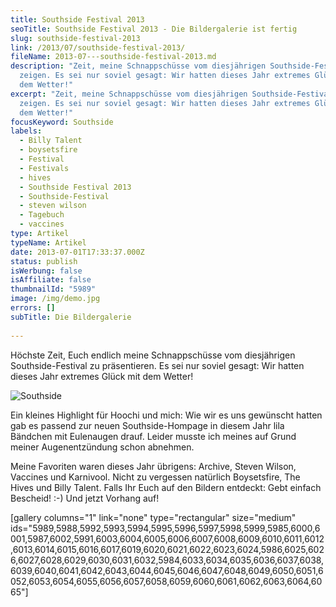 ```yaml
---
title: Southside Festival 2013
seoTitle: Southside Festival 2013 - Die Bildergalerie ist fertig
slug: southside-festival-2013
link: /2013/07/southside-festival-2013/
fileName: 2013-07---southside-festival-2013.md
description: "Zeit, meine Schnappschüsse vom diesjährigen Southside-Festival zu
  zeigen. Es sei nur soviel gesagt: Wir hatten dieses Jahr extremes Glück mit
  dem Wetter!"
excerpt: "Zeit, meine Schnappschüsse vom diesjährigen Southside-Festival zu
  zeigen. Es sei nur soviel gesagt: Wir hatten dieses Jahr extremes Glück mit
  dem Wetter!"
focusKeyword: Southside
labels:
  - Billy Talent
  - boysetsfire
  - Festival
  - Festivals
  - hives
  - Southside Festival 2013
  - Southside-Festival
  - steven wilson
  - Tagebuch
  - vaccines
type: Artikel
typeName: Artikel
date: 2013-07-01T17:33:37.000Z
status: publish
isWerbung: false
isAffiliate: false
thumbnailId: "5989"
image: /img/demo.jpg
errors: []
subTitle: Die Bildergalerie
  
---
```


Höchste Zeit, Euch endlich meine Schnappschüsse vom diesjährigen
Southside-Festival zu präsentieren. Es sei nur soviel gesagt: Wir hatten dieses
Jahr extremes Glück mit dem Wetter!

![Southside](http://cardamonchai.com/wp-content/uploads/2013/07/foto-640x640.jpg "Eulenaugenbändchen")

Ein kleines Highlight für Hoochi und mich: Wie wir es uns gewünscht hatten gab
es passend zur neuen Southside-Hompage in diesem Jahr lila Bändchen mit
Eulenaugen drauf. Leider musste ich meines auf Grund meiner Augenentzündung
schon abnehmen.

Meine Favoriten waren dieses Jahr übrigens: Archive, Steven Wilson, Vaccines und
Karnivool. Nicht zu vergessen natürlich Boysetsfire, The Hives und Billy Talent.
Falls Ihr Euch auf den Bildern entdeckt: Gebt einfach Bescheid! :-) Und jetzt
Vorhang auf!

[gallery columns="1" link="none" type="rectangular" size="medium"
ids="5989,5988,5992,5993,5994,5995,5996,5997,5998,5999,5985,6000,6001,5987,6002,5991,6003,6004,6005,6006,6007,6008,6009,6010,6011,6012,6013,6014,6015,6016,6017,6019,6020,6021,6022,6023,6024,5986,6025,6026,6027,6028,6029,6030,6031,6032,5984,6033,6034,6035,6036,6037,6038,6039,6040,6041,6042,6043,6044,6045,6046,6047,6048,6049,6050,6051,6052,6053,6054,6055,6056,6057,6058,6059,6060,6061,6062,6063,6064,6065"]

  